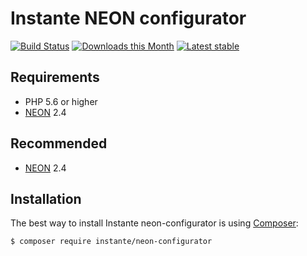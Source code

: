 # Instante NEON configurator


[![Build Status](https://travis-ci.org/instante/neon-configurator.svg?branch=master)](https://travis-ci.org/instante/neon-configurator)
[![Downloads this Month](https://img.shields.io/packagist/dm/instante/neon-configurator.svg)](https://packagist.org/packages/instante/neon-configurator)
[![Latest stable](https://img.shields.io/packagist/v/instante/neon-configurator.svg)](https://packagist.org/packages/instante/neon-configurator)

## Requirements

- PHP 5.6 or higher
- [NEON](https://github.com/nette/neon) 2.4

## Recommended

- [NEON](https://github.com/kdyby/console) 2.4



## Installation

The best way to install Instante neon-configurator is using  [Composer](http://getcomposer.org/):

```sh
$ composer require instante/neon-configurator
```
